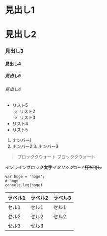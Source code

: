 # 見出し1
# 見出し2
### 見出し3
#### 見出し4
##### 見出し5
###### 見出し4
- リスト5
  - リスト2
  - リスト3
- リスト4
- リスト5
1. ナンバー1
2. ナンバー2
    3. ナンバー3

> ブロッククウォート
ブロッククウォート

インラインブロック**太字***イタリック*`コード`~~打ち消し~~


```
var hoge = 'hoge';
# hoge
console.log(hoge)
```

|ラベル1       |ラベル2   |ラベル3   |
|:----------|:----|:--------|
|セル1   |セル1 |セル1   |
|セル2   |セル2 |セル2   |
|セル3     |セル3 | |

